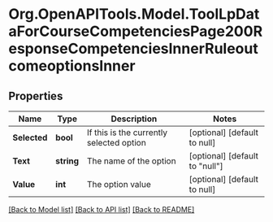 # Org.OpenAPITools.Model.ToolLpDataForCourseCompetenciesPage200ResponseCompetenciesInnerRuleoutcomeoptionsInner

## Properties

Name | Type | Description | Notes
------------ | ------------- | ------------- | -------------
**Selected** | **bool** | If this is the currently selected option | [optional] [default to null]
**Text** | **string** | The name of the option | [optional] [default to "null"]
**Value** | **int** | The option value | [optional] [default to null]

[[Back to Model list]](../README.md#documentation-for-models) [[Back to API list]](../README.md#documentation-for-api-endpoints) [[Back to README]](../README.md)

